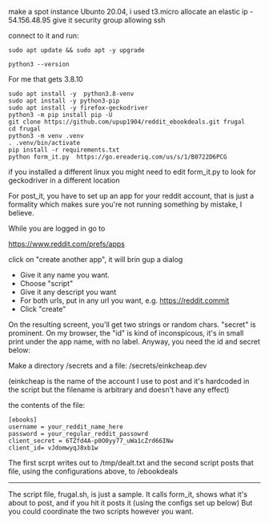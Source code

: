 make a spot instance Ubunto 20.04, i used t3.micro
allocate an elastic ip  - 54.156.48.95
give it security group allowing ssh

connect to it and run:


```
sudo apt update && sudo apt -y upgrade

python3 --version
```

For me that gets 3.8.10

```
sudo apt install -y  python3.8-venv
sudo apt install -y python3-pip
sudo apt install -y firefox-geckodriver
python3 -m pip install pip -U
git clone https://github.com/upup1904/reddit_ebookdeals.git frugal
cd frugal
python3 -m venv .venv
. .venv/bin/activate
pip install -r requirements.txt
python form_it.py  https://go.ereaderiq.com/us/s/1/B0722D6PCG
```

if you installed a different linux you might need to edit form_it.py to look for geckodriver in a different location

For post_it, you have to set up an app for your reddit account,
that is just a formality which makes sure you're not running something
by mistake, I believe.

While  you are logged in go to

https://www.reddit.com/prefs/apps

click on "create another app", it will brin gup a dialog

* Give it any name you want.  
* Choose "script"
* Give it any descript you want
* For both urls, put in any url you want, e.g. https://reddit.commit
* Click "create"

On the resulting screent, you'll get two strings or random chars.
"secret" is prominent.  On my browser, the "id" is kind of
inconspicous, it's in small print under the app name, with no label.
Anyway, you need the id and secret below:


Make a directory /secrets
and a file:
/secrets/einkcheap.dev

(einkcheap is the name of the account I use to post and it's hardcoded
in the script but  the filename is arbitrary and doesn't have any
effect)

the contents of the file:

```
[ebooks]
username = your_reddit_name_here
password = your_regular_reddit_passowrd
client_secret = 6TZfd4A-p0O0yy77_uWa1cZrd66INw
client_id= vJdomwyqJ8xb1w
```

The first scrpt writes out to /tmp/dealt.txt
and the second script posts that file, using the configurations
above, to /ebookdeals

- - -  -

The script file, frugal.sh, is just a sample.  It calls form_it, shows what it's about to
post, and if you hit <enter> it posts it (using the configs set up below)  But you
could coordinate the two scripts however you want.









